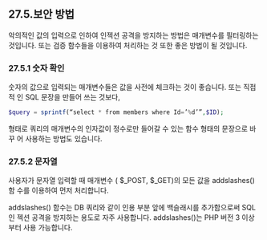 ## 27.5.보안 방법 
악의적인 값의 입력으로 인하여 인젝션 공격을 방지하는 방법은 매개변수를 필터링하는 것입니다. 또는 검증 함수들을 이용하여 처리하는 것 또한 좋은 방법이 될 것입니다.  

### 27.5.1 숫자 확인 
숫자의 값으로 입력되는 매개변수들은 값을 사전에 체크하는 것이 좋습니다. 또는 직접적 인 SQL 문장을 만들어 쓰는 것보다, 

```php
$query = sprintf(“select * from members where Id=’%d’”,$ID); 
```

형태로 쿼리의 매개변수의 인자값이 정수로만 들어갈 수 있는 함수 형태의 문장으로 바꾸 어 사용하는 방법도 있습니다.  

### 27.5.2 문자열 
사용자가 문자열 입력할 때 매개변수 ( $_POST, $_GET)의 모든 값을 addslashes() 함 수를 이용하여 먼저 처리합니다.  

addslashes() 함수는 DB 쿼리와 같이 인용 부분 앞에 백슬래시를 추가함으로써 SQL 인 젝션 공격을 방지하는 용도로 자주 사용합니다. addslashes()는 PHP 버전 3 이상부터 사용 가능합니다.  